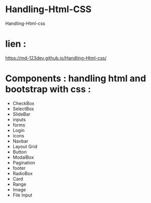 # Handling-Html-CSS
Handling-Html-css 

# lien :  

  https://md-123dev.github.io/Handling-Html-css/


# Components : handling html and bootstrap with css : 

  - CheckBox
  - SelectBox
  - SlideBar
  - inputs
  - forms
  - Login 
  - icons
  - Navbar
  - Layout Grid
  - Button
  - ModalBox
  - Pagination
  - footer
  - RadioBox
  - Card
  - Range
  - Image
  - File Input
